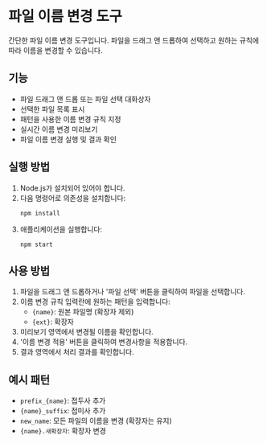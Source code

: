 # 파일 이름 변경 도구

간단한 파일 이름 변경 도구입니다. 파일을 드래그 앤 드롭하여 선택하고 원하는 규칙에 따라 이름을 변경할 수 있습니다.

## 기능

- 파일 드래그 앤 드롭 또는 파일 선택 대화상자
- 선택한 파일 목록 표시
- 패턴을 사용한 이름 변경 규칙 지정
- 실시간 이름 변경 미리보기
- 파일 이름 변경 실행 및 결과 확인

## 실행 방법

1. Node.js가 설치되어 있어야 합니다.
2. 다음 명령어로 의존성을 설치합니다:
   ```
   npm install
   ```
3. 애플리케이션을 실행합니다:
   ```
   npm start
   ```

## 사용 방법

1. 파일을 드래그 앤 드롭하거나 '파일 선택' 버튼을 클릭하여 파일을 선택합니다.
2. 이름 변경 규칙 입력란에 원하는 패턴을 입력합니다:
   - `{name}`: 원본 파일명 (확장자 제외)
   - `{ext}`: 확장자
3. 미리보기 영역에서 변경될 이름을 확인합니다.
4. '이름 변경 적용' 버튼을 클릭하여 변경사항을 적용합니다.
5. 결과 영역에서 처리 결과를 확인합니다.

## 예시 패턴

- `prefix_{name}`: 접두사 추가
- `{name}_suffix`: 접미사 추가
- `new_name`: 모든 파일의 이름을 변경 (확장자는 유지)
- `{name}.새확장자`: 확장자 변경 